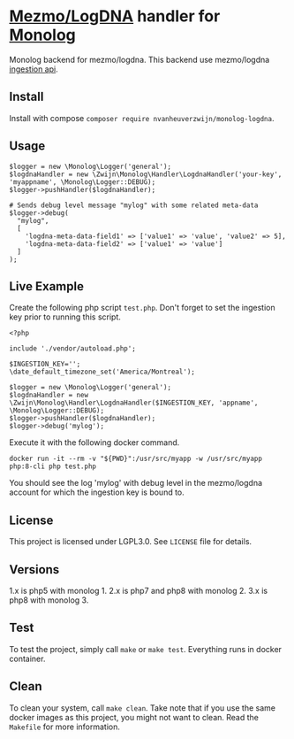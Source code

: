 # [Mezmo/LogDNA](https://mezmo.com/) handler for [Monolog](https://github.com/Seldaek/monolog)

Monolog backend for mezmo/logdna. This backend use mezmo/logdna [ingestion api](https://docs.mezmo.com/reference/ingest#api).

## Install

Install with compose `composer require nvanheuverzwijn/monolog-logdna`.

## Usage

```
$logger = new \Monolog\Logger('general');
$logdnaHandler = new \Zwijn\Monolog\Handler\LogdnaHandler('your-key', 'myappname', \Monolog\Logger::DEBUG);
$logger->pushHandler($logdnaHandler); 

# Sends debug level message "mylog" with some related meta-data
$logger->debug(
  "mylog",
  [
    'logdna-meta-data-field1' => ['value1' => 'value', 'value2' => 5],
    'logdna-meta-data-field2' => ['value1' => 'value']
  ]
);
```

## Live Example

Create the following php script `test.php`. Don't forget to set the ingestion key prior to running this script.

```
<?php

include './vendor/autoload.php';

$INGESTION_KEY='';
\date_default_timezone_set('America/Montreal');

$logger = new \Monolog\Logger('general');
$logdnaHandler = new \Zwijn\Monolog\Handler\LogdnaHandler($INGESTION_KEY, 'appname', \Monolog\Logger::DEBUG);
$logger->pushHandler($logdnaHandler);
$logger->debug('mylog');
```

Execute it with the following docker command.

```
docker run -it --rm -v "${PWD}":/usr/src/myapp -w /usr/src/myapp php:8-cli php test.php
```

You should see the log 'mylog' with debug level in the mezmo/logdna account for which the ingestion key is bound to.

## License

This project is licensed under LGPL3.0. See `LICENSE` file for details.

## Versions

1.x is php5 with monolog 1.
2.x is php7 and php8 with monolog 2.
3.x is php8 with monolog 3.

## Test

To test the project, simply call `make` or `make test`. Everything runs in docker container.

## Clean

To clean your system, call `make clean`. Take note that if you use the same docker images as this project, you might not want to clean. Read the `Makefile` for more information.
